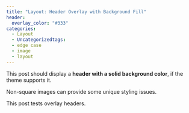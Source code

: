 ```yaml
---
title: "Layout: Header Overlay with Background Fill"
header:
  overlay_color: "#333"
categories:
  - Layout
  - Uncategorizedtags:
  - edge case
  - image
  - layout
---
```


This post should display a **header with a solid background color**, if the theme supports it.

Non-square images can provide some unique styling issues.

This post tests overlay headers.
